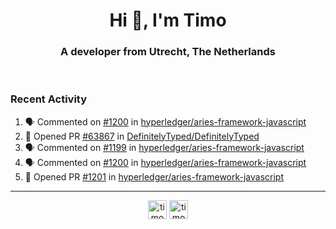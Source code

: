 <h1 align="center">Hi 👋, I'm Timo</h1>
<h3 align="center">A developer from Utrecht, The Netherlands</h3>
<br/>
<!-- https://github.com/rahuldkjain/github-profile-readme-generator --!>

<!--  <p align="left"><img src="https://github-readme-stats.vercel.app/api?username=timoglastra&show_icons=true&count_private=true&" alt="timoglastra" /></p> --!>

<!--
Github language stats
<p align="left"><img src="https://github-readme-stats.vercel.app/api/top-langs/?username=timoglastra&layout=compact" alt="timoglastra" /><p>
-->

<!-- Codestats language stats -->
<!-- <p align="left"><img src="https://codestats-readme.vercel.app/api/top-langs/?username=timoglastra&layout=compact&language_count=12" alt="timoglastra" /><p>    --!>
  
<h3>Recent Activity</h3>

<!--START_SECTION:activity-->
1. 🗣 Commented on [#1200](https://github.com/hyperledger/aries-framework-javascript/issues/1200) in [hyperledger/aries-framework-javascript](https://github.com/hyperledger/aries-framework-javascript)
2. 💪 Opened PR [#63867](https://github.com/DefinitelyTyped/DefinitelyTyped/pull/63867) in [DefinitelyTyped/DefinitelyTyped](https://github.com/DefinitelyTyped/DefinitelyTyped)
3. 🗣 Commented on [#1199](https://github.com/hyperledger/aries-framework-javascript/issues/1199) in [hyperledger/aries-framework-javascript](https://github.com/hyperledger/aries-framework-javascript)
4. 🗣 Commented on [#1200](https://github.com/hyperledger/aries-framework-javascript/issues/1200) in [hyperledger/aries-framework-javascript](https://github.com/hyperledger/aries-framework-javascript)
5. 💪 Opened PR [#1201](https://github.com/hyperledger/aries-framework-javascript/pull/1201) in [hyperledger/aries-framework-javascript](https://github.com/hyperledger/aries-framework-javascript)
<!--END_SECTION:activity-->

---

<p align="center">
<a href="https://twitter.com/timoglastra" target="blank"><img align="center" src="https://cdn.jsdelivr.net/npm/simple-icons@3.0.1/icons/twitter.svg" alt="timoglastra" height="30" width="30" /></a>
<a href="https://linkedin.com/in/timoglastra" target="blank"><img align="center" src="https://cdn.jsdelivr.net/npm/simple-icons@3.0.1/icons/linkedin.svg" alt="timoglastra" height="30" width="30" /></a>
</p>



